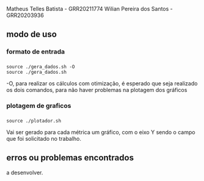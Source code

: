 Matheus Telles Batista - GRR20211774
Wilian Pereira dos Santos - GRR20203936

## modo de uso
### formato de entrada
###
    source ./gera_dados.sh -O
    source ./gera_dados.sh
-O, para realizar os cálculos com otimização, é esperado que seja realizado os dois comandos, para não haver problemas na plotagem dos gráficos
### plotagem de graficos
###
    source ./plotador.sh
Vai ser gerado para cada métrica um gráfico, com o eixo Y sendo o campo que foi solicitado no trabalho.


## erros ou problemas encontrados

a desenvolver.